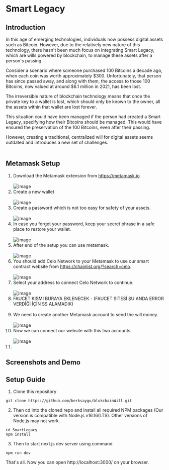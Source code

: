 # Smart Legacy
## Introduction
In this age of emerging technologies, individuals now possess digital assets such as Bitcoin. However, due to the relatively new nature of this technology, there hasn't been much focus on integrating Smart Legacy, which are wills powered by blockchain, to manage these assets after a person's passing.

Consider a scenario where someone purchased 100 Bitcoins a decade ago, when each coin was worth approximately $300. Unfortunately, that person has since passed away, and along with them, the access to those 100 Bitcoins, now valued at around $6.1 million in 2021, has been lost.

The irreversible nature of blockchain technology means that once the private key to a wallet is lost, which should only be known to the owner, all the assets within that wallet are lost forever.

This situation could have been managed if the person had created a Smart Legacy, specifying how their Bitcoins should be managed. This would have ensured the preservation of the 100 Bitcoins, even after their passing.

However, creating a traditional, centralized will for digital assets seems outdated and introduces a new set of challenges.
</br></br>
## Metamask Setup
1. Download the Metamask extension from https://metamask.io
</br></br>
![image](https://github.com/berksaygu/SmartLegacy/assets/89379205/89ec2fdc-85b7-4669-bfb8-a5f9c077b53d)
2. Create a new wallet
</br></br>
![image](https://github.com/berksaygu/SmartLegacy/assets/89379205/1dbc64b8-1d71-4dab-8cb8-0726c7f79761)
3. Create a password which is not too easy for safety of your assets.
</br></br>
![image](https://github.com/berksaygu/SmartLegacy/assets/89379205/ae292e2d-4a9d-4d9c-bab9-9db92689c18f)
4. In case you forget your password, keep your secret phrase in a safe place to restore your wallet.
</br></br>
![image](https://github.com/berksaygu/SmartLegacy/assets/89379205/417ca53b-debb-4d4d-ab5d-0d1981e94bae)
5. After end of the setup you can use metamask.
</br></br>
![image](https://github.com/berksaygu/SmartLegacy/assets/89379205/6d51d547-1efb-4db5-bc2b-2e5c72778570)
6. You should add Celo Network to your Metamask to use our smart contract website from https://chainlist.org/?search=celo. 
</br></br>
![image](https://github.com/berksaygu/SmartLegacy/assets/89379205/4b6cbf89-1c4a-4966-ba49-8b902a82e0e9)
7. Select your address to connect Celo Network to continue.
</br></br>
![image](https://github.com/berksaygu/SmartLegacy/assets/89379205/822ce97d-e89a-492c-9722-5b9a562d2906)
8. FAUCET KISMI BURAYA EKLENECEK - (FAUCET SİTESİ ŞU ANDA ERROR VERDİĞİ İÇİN SS ALAMADIK)
</br></br>
9. We need to create another Metamask account to send the will money.
</br></br>
![image](https://github.com/berksaygu/SmartLegacy/assets/89379205/cd28b3df-a1fd-481e-bc9a-ae5b6be296b5)
10. Now we can connect our website with this two accounts.
</br></br>
![image](https://github.com/berksaygu/SmartLegacy/assets/89379205/cc254b3e-1ecf-4992-85ae-ea7a6ef2f4ad)
11. 

## Screenshots and Demo
## Setup Guide
1. Clone this repository
```console
git clone https://github.com/berksaygu/blokchainWill.git
```
2. Then cd into the cloned repo and install all required NPM packages (Our version is compatible with Node.js v16.16(LTS). Other versions of Node.js may not work.
```console
cd SmartLegacy
npm install
```
3. Then to start next.js dev server using command

```console
npm run dev
```
That's all. Now you can open http://localhost:3000/ on your browser.
